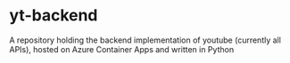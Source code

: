# yt-backend
A repository holding the backend implementation of youtube (currently all APIs), hosted on Azure Container Apps and written in Python
